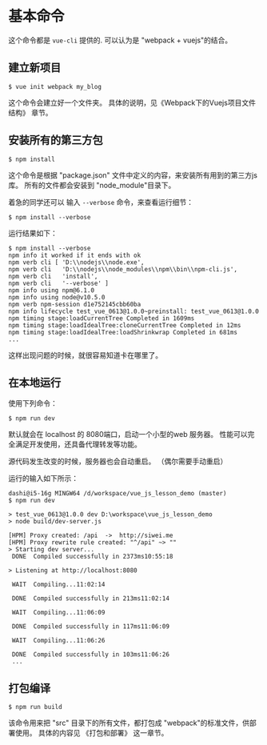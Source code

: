 # 基本命令

这个命令都是 `vue-cli` 提供的. 可以认为是 "webpack + vuejs"的结合。 

## 建立新项目

```
$ vue init webpack my_blog
```

这个命令会建立好一个文件夹。 具体的说明，见《Webpack下的Vuejs项目文件结构》 章节。

## 安装所有的第三方包

```
$ npm install
```

这个命令是根据 "package.json" 文件中定义的内容，来安装所有用到的第三方js库。  所有的文件都会安装到 "node_module"目录下。 

着急的同学还可以 输入 `--verbose` 命令，来查看运行细节：

```
$ npm install --verbose 
```

运行结果如下： 
```
$ npm install --verbose
npm info it worked if it ends with ok
npm verb cli [ 'D:\\nodejs\\node.exe',
npm verb cli   'D:\\nodejs\\node_modules\\npm\\bin\\npm-cli.js',
npm verb cli   'install',
npm verb cli   '--verbose' ]
npm info using npm@6.1.0
npm info using node@v10.5.0
npm verb npm-session d1e752145cbb60ba
npm info lifecycle test_vue_0613@1.0.0~preinstall: test_vue_0613@1.0.0
npm timing stage:loadCurrentTree Completed in 1609ms
npm timing stage:loadIdealTree:cloneCurrentTree Completed in 12ms
npm timing stage:loadIdealTree:loadShrinkwrap Completed in 681ms
...
```

这样出现问题的时候，就很容易知道卡在哪里了。

## 在本地运行

使用下列命令：

```
$ npm run dev
```

默认就会在  localhost 的 8080端口，启动一个小型的web 服务器。 性能可以完全满足开发使用，还具备代理转发等功能。 

源代码发生改变的时候，服务器也会自动重启。 （偶尔需要手动重启）

运行的输入如下所示：

```
dashi@i5-16g MINGW64 /d/workspace/vue_js_lesson_demo (master)
$ npm run dev

> test_vue_0613@1.0.0 dev D:\workspace\vue_js_lesson_demo
> node build/dev-server.js

[HPM] Proxy created: /api  ->  http://siwei.me
[HPM] Proxy rewrite rule created: "^/api" ~> ""
> Starting dev server...
 DONE  Compiled successfully in 2373ms10:55:18

> Listening at http://localhost:8080

 WAIT  Compiling...11:02:14

 DONE  Compiled successfully in 213ms11:02:14

 WAIT  Compiling...11:06:09

 DONE  Compiled successfully in 117ms11:06:09

 WAIT  Compiling...11:06:26

 DONE  Compiled successfully in 103ms11:06:26
 ... 
```

## 打包编译

```
$ npm run build
```

该命令用来把 "src" 目录下的所有文件，都打包成 "webpack"的标准文件，供部署使用。 具体的内容见 《打包和部署》 这一章节。